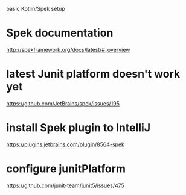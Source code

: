 basic Kotlin/Spek setup

# Spek documentation
http://spekframework.org/docs/latest/#_overview

# latest Junit platform doesn't work yet
https://github.com/JetBrains/spek/issues/195

# install Spek plugin to IntelliJ
https://plugins.jetbrains.com/plugin/8564-spek

# configure junitPlatform
https://github.com/junit-team/junit5/issues/475